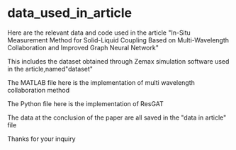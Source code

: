 # data_used_in_article
Here are the relevant data and code used in the article "In-Situ Measurement Method for Solid-Liquid Coupling Based on Multi-Wavelength Collaboration and Improved Graph Neural Network"

This includes the dataset obtained through Zemax simulation software used in the article,named"dataset"

The MATLAB file here is the implementation of multi wavelength collaboration method

The Python file here is the implementation of ResGAT

The data at the conclusion of the paper are all saved in the "data in article" file

Thanks for your inquiry

